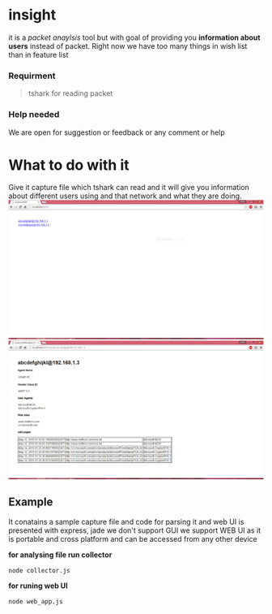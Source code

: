 insight
===========
it is a *packet anaylsis* tool but with goal of providing you **information about users** instead of packet.
Right now we have too many things in wish list than in feature list

### Requirment
> tshark for reading packet

### Help needed
We are open for suggestion or feedback or any comment or help

# What to do with it 
Give it capture file which tshark can read and it will give you information about different users using and that network and what they are doing.
![user list](images/main_page.png "User List")
![user detail](images/user_details.png "User Detail")

## Example
It conatains a sample capture file and code for parsing it
and web UI is presented with express, jade
we don't support GUI we support WEB UI
as it is portable and cross platform and can be accessed from any other device

**for analysing file run collector**
```
node collector.js
```

**for runing web UI**
```
node web_app.js
```






